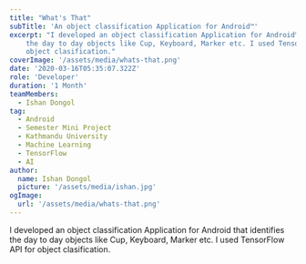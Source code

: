 ```yaml
---
title: "What's That"
subTitle: 'An object classification Application for Android™'
excerpt: "I developed an object classification Application for Android™ that identifies
    the day to day objects like Cup, Keyboard, Marker etc. I used TensorFlow API for
    object clasification."
coverImage: '/assets/media/whats-that.png'
date: '2020-03-16T05:35:07.322Z'
role: 'Developer'
duration: '1 Month'
teamMembers:
  - Ishan Dongol
tag:
  - Android
  - Semester Mini Project
  - Kathmandu University
  - Machine Learning
  - TensorFlow
  - AI
author:
  name: Ishan Dongol
  picture: '/assets/media/ishan.jpg'
ogImage:
  url: '/assets/media/whats-that.png'
---
```


I developed an object classification Application for Android that identifies
    the day to day objects like Cup, Keyboard, Marker etc. I used TensorFlow API for
    object clasification.